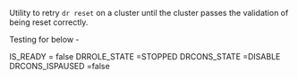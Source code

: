 Utility to retry `dr reset` on a cluster until the cluster passes the validation of being reset correctly.

Testing for below -

IS_READY = false
DRROLE_STATE =STOPPED
DRCONS_STATE =DISABLE
DRCONS_ISPAUSED =false
